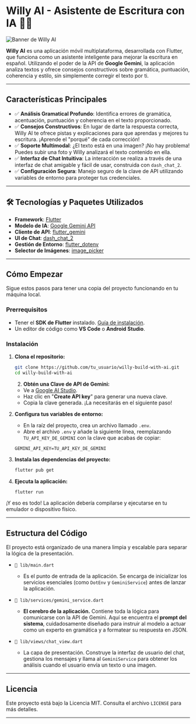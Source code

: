 # Willy AI - Asistente de Escritura con IA 🤖📝

![Banner de Willy AI](https://i.imgur.com/F4a8yO4.jpeg)

**Willy AI** es una aplicación móvil multiplataforma, desarrollada con Flutter, que funciona como un asistente inteligente para mejorar la escritura en español. Utilizando el poder de la API de **Google Gemini**, la aplicación analiza textos y ofrece consejos constructivos sobre gramática, puntuación, coherencia y estilo, sin simplemente corregir el texto por ti.

---

## Características Principales

* ✅ **Análisis Gramatical Profundo**: Identifica errores de gramática, acentuación, puntuación y coherencia en el texto proporcionado.
* ✅ **Consejos Constructivos**: En lugar de darte la respuesta correcta, Willy AI te ofrece pistas y explicaciones para que aprendas y mejores tu escritura. ¡Aprende el "porqué" de cada corrección!
* ✅ **Soporte Multimodal**: ¿El texto está en una imagen? ¡No hay problema! Puedes subir una foto y Willy analizará el texto contenido en ella.
* ✅ **Interfaz de Chat Intuitiva**: La interacción se realiza a través de una interfaz de chat amigable y fácil de usar, construida con `dash_chat_2`.
* ✅ **Configuración Segura**: Manejo seguro de la clave de API utilizando variables de entorno para proteger tus credenciales.

---

## 🛠️ Tecnologías y Paquetes Utilizados

* **Framework**: [Flutter](https://flutter.dev/)
* **Modelo de IA**: [Google Gemini API](https://ai.google.dev/)
* **Cliente de API**: [flutter_gemini](https://pub.dev/packages/flutter_gemini)
* **UI de Chat**: [dash_chat_2](https://pub.dev/packages/dash_chat_2)
* **Gestión de Entorno**: [flutter_dotenv](https://pub.dev/packages/flutter_dotenv)
* **Selector de Imágenes**: [image_picker](https://pub.dev/packages/image_picker)

---

## Cómo Empezar

Sigue estos pasos para tener una copia del proyecto funcionando en tu máquina local.

### Prerrequisitos

* Tener el **SDK de Flutter** instalado. [Guía de instalación](https://docs.flutter.dev/get-started/install).
* Un editor de código como **VS Code** o **Android Studio**.

### Instalación

1.  **Clona el repositorio:**
    ```sh
    git clone https://github.com/tu_usuario/willy-build-with-ai.git
    cd willy-build-with-ai
    ```
    2.  **Obtén una Clave de API de Gemini:**
    * Ve a [Google AI Studio](https://aistudio.google.com/app/apikey).
    * Haz clic en "**Create API key**" para generar una nueva clave.
    * Copia la clave generada. ¡La necesitarás en el siguiente paso!

3.  **Configura tus variables de entorno:**
    * En la raíz del proyecto, crea un archivo llamado `.env`.
    * Abre el archivo `.env` y añade la siguiente línea, reemplazando `TU_API_KEY_DE_GEMINI` con la clave que acabas de copiar:
    ```
    GEMINI_API_KEY=TU_API_KEY_DE_GEMINI
    ```

4.  **Instala las dependencias del proyecto:**
    ```sh
    flutter pub get
    ```

5.  **Ejecuta la aplicación:**
    ```sh
    flutter run
    ```

¡Y eso es todo! La aplicación debería compilarse y ejecutarse en tu emulador o dispositivo físico.

---

## Estructura del Código

El proyecto está organizado de una manera limpia y escalable para separar la lógica de la presentación.

* `📁 lib/main.dart`
    * Es el punto de entrada de la aplicación. Se encarga de inicializar los servicios esenciales (como `DotEnv` y `GeminiService`) antes de lanzar la aplicación.

* `📁 lib/services/gemini_service.dart`
    * **El cerebro de la aplicación.** Contiene toda la lógica para comunicarse con la API de Gemini. Aquí se encuentra el **prompt del sistema**, cuidadosamente diseñado para instruir al modelo a actuar como un experto en gramática y a formatear su respuesta en JSON.

* `📁 lib/views/chat_view.dart`
    * La capa de presentación. Construye la interfaz de usuario del chat, gestiona los mensajes y llama al `GeminiService` para obtener los análisis cuando el usuario envía un texto o una imagen.

---

## Licencia

Este proyecto está bajo la Licencia MIT. Consulta el archivo `LICENSE` para más detalles.

---
